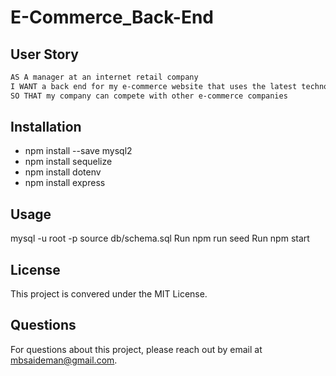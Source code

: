 # E-Commerce_Back-End

## User Story

```md
AS A manager at an internet retail company
I WANT a back end for my e-commerce website that uses the latest technologies
SO THAT my company can compete with other e-commerce companies
```

## Installation

- npm install --save mysql2
- npm install sequelize
- npm install dotenv
- npm install express

## Usage

mysql -u root -p
source db/schema.sql
Run npm run seed
Run npm start

## License

This project is convered under the MIT License.

## Questions

For questions about this project, please reach out by email at mbsaideman@gmail.com.
